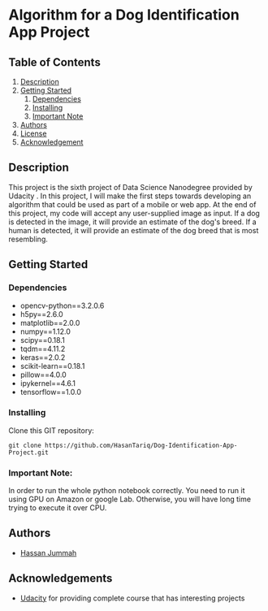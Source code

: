 # Algorithm for a Dog Identification App Project


## Table of Contents
1. [Description](#description)
2. [Getting Started](#getting_started)
	1. [Dependencies](#dependencies)
	2. [Installing](#installing)
	3. [Important Note](#importantnote)
3. [Authors](#authors)
4. [License](#license)
5. [Acknowledgement](#acknowledgement)

<a name="descripton"></a>
## Description
This project is the sixth project of Data Science Nanodegree provided by Udacity .
In this project, I will make the first steps towards developing an algorithm that could be used as part of a mobile or web app.  At the end of this project, my code will accept any user-supplied image as input.  If a dog is detected in the image, it will provide an estimate of the dog's breed.  If a human is detected, it will provide an estimate of the dog breed that is most resembling.



<a name="getting_started"></a>
## Getting Started

<a name="dependencies"></a>
### Dependencies
* opencv-python==3.2.0.6
* h5py==2.6.0
* matplotlib==2.0.0
* numpy==1.12.0
* scipy==0.18.1
* tqdm==4.11.2
* keras==2.0.2
* scikit-learn==0.18.1
* pillow==4.0.0
* ipykernel==4.6.1
* tensorflow==1.0.0

<a name="installing"></a>
### Installing
Clone this GIT repository:
```
git clone https://github.com/HasanTariq/Dog-Identification-App-Project.git
```
<a name="importantnote"></a>
### Important Note:

In order to run the whole python notebook correctly. You need to run it using GPU on Amazon or google Lab. Otherwise, you will have long time trying to execute it over CPU.



<a name="authors"></a>
## Authors

* [Hassan Jummah](https://github.com/HasanTariq)

<a name="acknowledgement"></a>
## Acknowledgements

* [Udacity](https://www.udacity.com/) for providing complete course that has interesting projects
